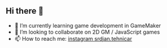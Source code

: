 ## Hi there 👋

<!--
**srdjan-tehnicar/srdjan-tehnicar** is a ✨ _special_ ✨ repository because its `README.md` (this file) appears on your GitHub profile.

Here are some ideas to get you started:
-->
- 🌱 I’m currently learning game development in GameMaker
- 👯 I’m looking to collaborate on 2D GM / JavaScript games
- 📫 How to reach me: [instagram srdjan.tehnicar](https://www.instagram.com/srdjan.tehnicar/)

